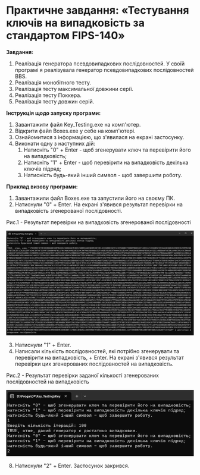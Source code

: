 # Практичне завдання: «Тестування ключів на випадковість за стандартом FIPS-140»

**Завдання:**
1. Реалізація генератора псевдовипадкових послідовностей. У своїй програмі я реалізувала генератор псевдовипадкових послідовностей BBS.
2. Реалізація монобітного тесту.
3. Реалізація тесту максимальної довжини серії.
4. Реалізація тесту Поккера.
5. Реалізація тесту довжин серій.

**Інструкція щодо запуску програми:**
1. Завантажити файл Key_Testing.exe на комп'ютер.
2. Відкрити файл Boxes.exe у себе на комп'ютері.
3. Ознайомитися з інформацією, що з'явилася на екрані застосунку.
4. Виконати одну з наступних дій:
    1. Натиснiть "0" + Enter - щоб згенерувати ключ та перевiрити його на випадковiсть;
    2. Натиснiть "1" + Enter - щоб перевiрити на випадковiсть декiлька ключiв пiдряд;
    3. Натиснiсть будь-який iнший символ - щоб завершити роботу.

**Приклад визову програми:**
1. Завантажили файл Boxes.exe та запустили його на своєму ПК.
2. Натиснули "0" + Enter. На екрані з'явився результат перевірки на випадковість згенерованої послідовності.

Рис.1 - Результат перевірки на випадковість згенерованої послідовності

![Екран після виконання дії 2](https://github.com/AnastasiaZAYU/Cryptography-Course/blob/main/Testing_keys_for_randomness/screenshots/0.png)

3. Натиснули "1" + Enter.
4. Написали кількість послідовностей, які потрібно згенерувати та перевірити на випадковість, + Enter. На екрані з'явився результат перевірки цих згенерованих послідовностей на випадковість.

Рис.2 - Результат перевірки заданої кількості згенерованих послідовностей на випадковість

![Екран після виконання дій 3-4](https://github.com/AnastasiaZAYU/Cryptography-Course/blob/main/Testing_keys_for_randomness/screenshots/1.png)

8. Натиснули "2" + Enter. Застосунок закрився.
